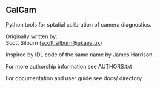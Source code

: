 CalCam
------
Python tools for sptatial calibration of camera diagnostics.

Originally written by:  
Scott Silburn (scott.silburn@ukaea.uk)

Inspired by IDL code of the same name by James Harrison.


For more authorship information see AUTHORS.txt

For documentation and user guide see docs/ directory.

